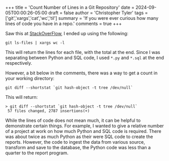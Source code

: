 +++
title = 'Count Number of Lines in a Git Repository'
date = 2024-09-05T00:00:26-05:00
draft = false
author = 'Christopher Tyler'
tags = ['git','xargs','cat','wc','til']
summary = 'If you were ever curious how many lines of code you have in a repo.'
comments = true
+++

Saw this at [StackOverFlow](https://stackoverflow.com/questions/4822471/count-number-of-lines-in-a-git-repository),
I ended up using the following:

```
git ls-files | xargs wc -l
```

This will return the lines for each file, with the total at the end.
Since I was separating between Python and SQL code, I used `*.py` and `*.sql` at
the end respectively.

However, a bit below in the comments, there was a way to get a count in your
working directory:

```
git diff --shortstat `git hash-object -t tree /dev/null`
```

This will return:

```
> git diff --shortstat `git hash-object -t tree /dev/null`
 57 files changed, 2787 insertions(+)
```

While the lines of code does not mean much, it can be helpful to demonstrate
certain things.
For example, I wanted to give a relative number of a project at work on how much
Python and SQL code is required.
There was about twice as much Python as their were SQL code to create the reports.
However, the code to ingest the data from various source, transform and save to
the database, the Python code was less than a quarter to the report program.
